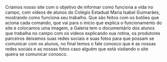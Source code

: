  Criamos nosso site com o objetivo de informar como funciona a vida no campo, com vídeos de alunos do Colégio Estadual Maria Isabel Guimarães, mostrando como funciona seu trabalho.
  Que são feitos com os botões que aciona cada comando, que vai para o início que explica o funcionamento do site e colocamos uma imagem, a Galeria tem o documentário dos alunos que trabalha no campo com os vídeos explicando sua rotina, os produtores parceiros deixamos suas redes sociais e suas fotos para que possam se comunicar com os alunos, no final temos o fale conosco que é as nossas redes sociais e as nossas fotos caso alguém que está visitando o site queira se comunicar conosco.